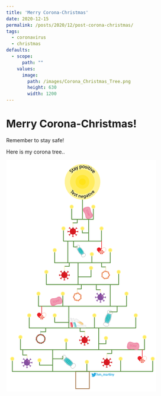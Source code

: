 ```yaml
---
title: 'Merry Corona-Christmas'
date: 2020-12-15
permalink: /posts/2020/12/post-corona-christmas/
tags:
  - coronavirus
  - christmas
defaults:
  - scope:
      path: ""
    values:
      image:
        path: /images/Corona_Christmas_Tree.png
        height: 630
        width: 1200
---
```

# Merry Corona-Christmas!

Remember to stay safe! 

Here is my corona tree..

<img src="/images/Corona_Christmas_Tree.png"
     alt="Corona Christmas Tree"
     style="float: left; margin-right: 10px;" />

